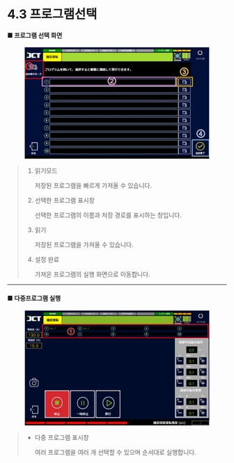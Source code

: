 # 4.3 프로그램선택

#### ■ 프로그램 선택 화면

<figure><img src="img/p_sel_1.jpg" alt=""><figcaption></figcaption></figure>

> 1.  읽기모드
>
>     저장된 프로그램을 빠르게 가져올 수 있습니다.
> 2.  선택한 프로그램 표시창
>
>     선택한 프로그램의 이름과 저장 경로를 표시하는 창입니다.
> 3.  읽기
>
>     저장된 프로그램을 가져올 수 있습니다.
> 4.  설정 완료
>
>     가져온 프로그램의 실행 화면으로 이동합니다.

***

#### ■ 다중프로그램 실행

<figure><img src="img/p_sel_2.jpg" alt=""><figcaption></figcaption></figure>

> *   다중 프로그램 표시창
>
>     여러 프로그램을 여러 개 선택할 수 있으며 순서대로 실행합니다.
